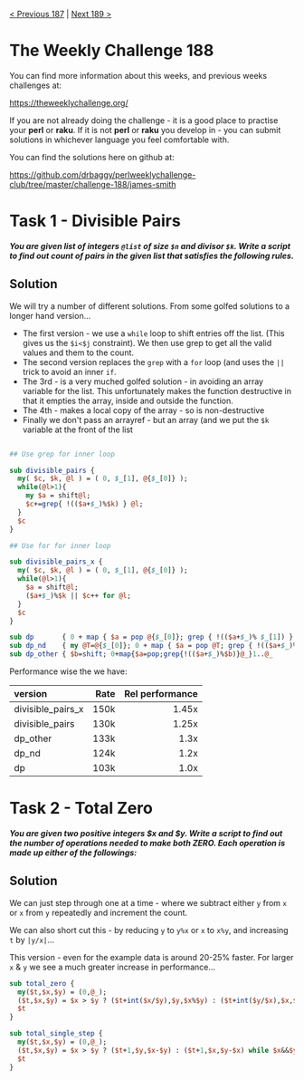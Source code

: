 [< Previous 187](https://github.com/drbaggy/perlweeklychallenge-club/tree/master/challenge-187/james-smith) |
[Next 189 >](https://github.com/drbaggy/perlweeklychallenge-club/tree/master/challenge-189/james-smith)

# The Weekly Challenge 188

You can find more information about this weeks, and previous weeks challenges at:

  https://theweeklychallenge.org/

If you are not already doing the challenge - it is a good place to practise your
**perl** or **raku**. If it is not **perl** or **raku** you develop in - you can
submit solutions in whichever language you feel comfortable with.

You can find the solutions here on github at:

https://github.com/drbaggy/perlweeklychallenge-club/tree/master/challenge-188/james-smith

# Task 1 - Divisible Pairs

***You are given list of integers `@list` of size `$n` and divisor `$k`. Write a script to find out count of pairs in the given list that satisfies the following rules.***


## Solution

We will try a number of different solutions. From some golfed solutions to a longer hand version...

 * The first version - we use a `while` loop to shift entries off the list. (This gives us the `$i<$j` constraint). We then use grep to get all the valid values and them to the count.
 * The second version replaces the `grep` with a `for` loop (and uses the `||` trick to avoid an inner `if`.
 * The 3rd - is a very muched golfed solution - in avoiding an array variable for the list. This unfortunately makes the function destructive in that it empties the array, inside and outside the function.
 * The 4th - makes a local copy of the array - so is non-destructive
 * Finally we don't pass an arrayref - but an array (and we put the `$k` variable at the front of the list

```perl

## Use grep for inner loop

sub divisible_pairs {
  my( $c, $k, @l ) = ( 0, $_[1], @{$_[0]} );
  while(@l>1){
    my $a = shift@l;
    $c+=grep{ !(($a+$_)%$k) } @l;
  }
  $c
}

## Use for for inner loop

sub divisible_pairs_x {
  my( $c, $k, @l ) = ( 0, $_[1], @{$_[0]} );
  while(@l>1){
    $a = shift@l;
    ($a+$_)%$k || $c++ for @l;
  }
  $c
}

sub dp       { 0 + map { $a = pop @{$_[0]}; grep { !(($a+$_)% $_[1]) } @{$_[0]} } 1..@{$_[0]} }
sub dp_nd    { my @T=@{$_[0]}; 0 + map { $a = pop @T; grep { !(($a+$_)%$_[1]) } @T} 1..@T     }
sub dp_other { $b=shift; 0+map{$a=pop;grep{!(($a+$_)%$b)}@_}1..@_                             }
```

Performance wise the we have:

| version           | Rate | Rel performance |
| :---------------- | ---: | --------------: |
| divisible_pairs_x | 150k |           1.45x |
| divisible_pairs   | 130k |           1.25x |
| dp_other          | 133k |           1.3x  |
| dp_nd             | 124k |           1.2x  |
| dp                | 103k |           1.0x  |

# Task 2 - Total Zero

***You are given two positive integers $x and $y.  Write a script to find out the number of operations needed to make both ZERO. Each operation is made up either of the followings:***

## Solution

We can just step through one at a time - where we subtract either `y` from `x` or `x` from `y` repeatedly and increment the count.

We can also short cut this - by reducing `y` to `y%x` or `x` to `x%y`, and increasing `t` by `|y/x|`...

This version - even for the example data is around 20-25% faster. For larger `x` & `y` we see a much greater increase in performance...

```perl
sub total_zero {
  my($t,$x,$y) = (0,@_);
  ($t,$x,$y) = $x > $y ? ($t+int($x/$y),$y,$x%$y) : ($t+int($y/$x),$x,$y%$x) while $x&&$y;
  $t
}

sub total_single_step {
  my($t,$x,$y) = (0,@_);
  ($t,$x,$y) = $x > $y ? ($t+1,$y,$x-$y) : ($t+1,$x,$y-$x) while $x&&$y;
  $t
}
```
